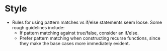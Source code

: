 
# Style

- Rules for using pattern matches vs if/else statements seem loose. Some rough guidelines include:
    - If pattern matching against true/false, consider an if/else.
    - Prefer pattern matching when constructing recurse functions, since they make the
      base cases more immediately evident.
